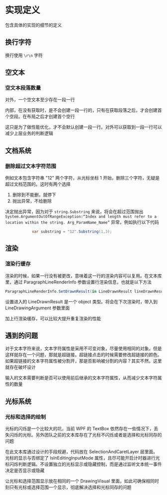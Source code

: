 ﻿# 实现定义

包含具体的实现的细节的定义

## 换行字符

换行使用 `\r\n` 字符

## 空文本

### 空文本段落数量

对外，一个空文本至少存在一段一行

内部，在没有获取时，是不会创建一段一行的，只有在获取段落之后，才会创建首个空段。在布局之后才创建首个空行

这只是为了做性能优化，才不会默认创建一段一行。对外可以获取到一段一行可以减少上层业务的判断逻辑

## 文档系统

### 删除超过文本字符范围

例如文本包含字符串 "12" 两个字符，从光标坐标 1 开始，删除三个字符，无疑是超过文档范围的。这时有两个选择

1. 删除到不能删，就停下
2. 抛出异常，不给删除

决定抛出异常，因为对于 `string.Substring` 来说，将会在超过范围抛出 `System.ArgumentOutOfRangeException:“Index and length must refer to a location within the string. Arg_ParamName_Name”` 异常，例如执行以下代码

```csharp
            var substring = "12".Substring(1,3);
```

## 渲染

### 渲染行缓存

渲染的时候，如果一行没有被更改，意味着这一行的渲染内容可以复用。在文本库里，通过 ParagraphLineRenderInfo 参数设置行渲染信息，也就是以下方法

```csharp
ParagraphLineRenderInfo.SetDrawnResult(in LineDrawnResult lineDrawnResult)
```

设置进入的 LineDrawnResult 是一个 object 类型。将会在下次渲染时，带入到 LineDrawingArgument 参数里面

加上行渲染缓存，可以比较大提升重复渲染的性能

## 遇到的问题

对于文本字符来说，文本字符属性是采用不可变对象，尽量使用相同的对象。但是这样就存在一个问题，那就是超链接。超链接点击的时候需要修改超链接的颜色。如果超链接的文本字符属性被分割开，那是否影响被分割的内容？其实不然。这里就存在破坏设计

输入的文本需要判断是否可以使用前后继承的文本字符属性，从而减少文本字符属性的数量

## 光标系统

### 光标和选择的绘制

光标的闪烁是一个比较大的坑，当前 WPF 的 TextBox 依然存在一些情况下，丢失闪烁的光标。另外团队之前的文本库存在了光标不闪烁或者是选择和光标同存的问题

在此文本库通过设计的手段规避，代码放在 SelectionAndCaretLayer 层里面。光标的显示与否绑定了 IsInEditingInputMode 属性，且尽可能开启计时器进行光标闪烁判断逻辑。不设置独立的光标显示或隐藏控制，而是通过监听文本统一事件决定是否显示或隐藏

让光标和选择范围显示放在相同的一个 DrawingVisual 里面，如此可确保相同时刻只有光标或选择范围一个显示，彻底解决选择和光标同存的问题
